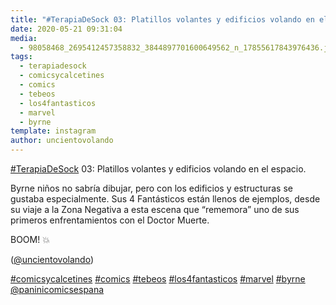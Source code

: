 ```yaml
---
title: "#TerapiaDeSock 03: Platillos volantes y edificios volando en el espacio"
date: 2020-05-21 09:31:04
media: 
  - 98058468_2695412457358832_3844897701600649562_n_17855617843976436.jpg
tags: 
  - terapiadesock
  - comicsycalcetines
  - comics
  - tebeos
  - los4fantasticos
  - marvel
  - byrne
template: instagram
author: uncientovolando
---
```


[#TerapiaDeSock](/tags/terapiadesock) 03: Platillos volantes y edificios volando en el espacio.


Byrne niños no sabría dibujar, pero con los edificios y estructuras se gustaba especialmente. Sus 4 Fantásticos están llenos de ejemplos, desde su viaje a la Zona Negativa a esta escena que “rememora” uno de sus primeros enfrentamientos con el Doctor Muerte.


BOOM! 💥


([@uncientovolando](https://instagram.com/uncientovolando))






[#comicsycalcetines](/tags/comicsycalcetines) [#comics](/tags/comics) [#tebeos](/tags/tebeos) [#los4fantasticos](/tags/los4fantasticos) [#marvel](/tags/marvel) [#byrne](/tags/byrne) [@paninicomicsespana](https://instagram.com/paninicomicsespana)
